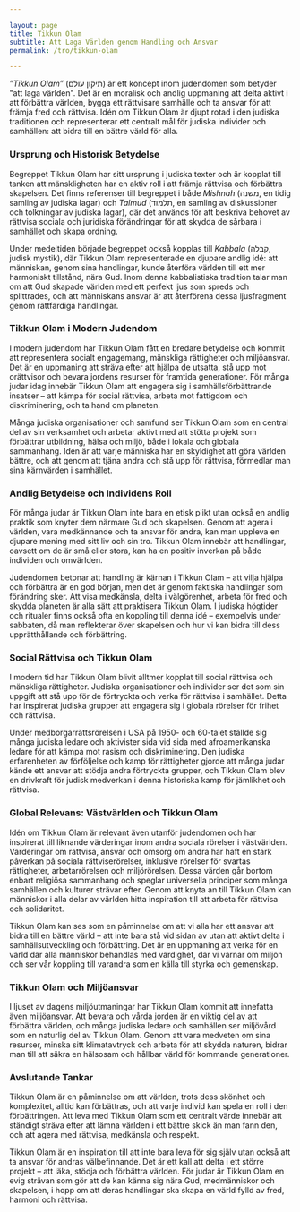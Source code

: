 ```yaml
---

layout: page  
title: Tikkun Olam  
subtitle: Att Laga Världen genom Handling och Ansvar  
permalink: /tro/tikkun-olam  

---
```


*”Tikkun Olam”* (תיקון עולם) är ett koncept inom judendomen som betyder "att laga världen". Det är en moralisk och andlig uppmaning att delta aktivt i att förbättra världen, bygga ett rättvisare samhälle och ta ansvar för att främja fred och rättvisa. Idén om Tikkun Olam är djupt rotad i den judiska traditionen och representerar ett centralt mål för judiska individer och samhällen: att bidra till en bättre värld för alla.

### Ursprung och Historisk Betydelse

Begreppet Tikkun Olam har sitt ursprung i judiska texter och är kopplat till tanken att mänskligheten har en aktiv roll i att främja rättvisa och förbättra skapelsen. Det finns referenser till begreppet i både *Mishnah* (משנה, en tidig samling av judiska lagar) och *Talmud* (תלמוד, en samling av diskussioner och tolkningar av judiska lagar), där det används för att beskriva behovet av rättvisa sociala och juridiska förändringar för att skydda de sårbara i samhället och skapa ordning.

Under medeltiden började begreppet också kopplas till *Kabbala* (קבלה, judisk mystik), där Tikkun Olam representerade en djupare andlig idé: att människan, genom sina handlingar, kunde återföra världen till ett mer harmoniskt tillstånd, nära Gud. Inom denna kabbalistiska tradition talar man om att Gud skapade världen med ett perfekt ljus som spreds och splittrades, och att människans ansvar är att återförena dessa ljusfragment genom rättfärdiga handlingar.

### Tikkun Olam i Modern Judendom

I modern judendom har Tikkun Olam fått en bredare betydelse och kommit att representera socialt engagemang, mänskliga rättigheter och miljöansvar. Det är en uppmaning att sträva efter att hjälpa de utsatta, stå upp mot orättvisor och bevara jordens resurser för framtida generationer. För många judar idag innebär Tikkun Olam att engagera sig i samhällsförbättrande insatser – att kämpa för social rättvisa, arbeta mot fattigdom och diskriminering, och ta hand om planeten.

Många judiska organisationer och samfund ser Tikkun Olam som en central del av sin verksamhet och arbetar aktivt med att stötta projekt som förbättrar utbildning, hälsa och miljö, både i lokala och globala sammanhang. Idén är att varje människa har en skyldighet att göra världen bättre, och att genom att tjäna andra och stå upp för rättvisa, förmedlar man sina kärnvärden i samhället.

### Andlig Betydelse och Individens Roll

För många judar är Tikkun Olam inte bara en etisk plikt utan också en andlig praktik som knyter dem närmare Gud och skapelsen. Genom att agera i världen, vara medkännande och ta ansvar för andra, kan man uppleva en djupare mening med sitt liv och sin tro. Tikkun Olam innebär att handlingar, oavsett om de är små eller stora, kan ha en positiv inverkan på både individen och omvärlden.

Judendomen betonar att handling är kärnan i Tikkun Olam – att vilja hjälpa och förbättra är en god början, men det är genom faktiska handlingar som förändring sker. Att visa medkänsla, delta i välgörenhet, arbeta för fred och skydda planeten är alla sätt att praktisera Tikkun Olam. I judiska högtider och ritualer finns också ofta en koppling till denna idé – exempelvis under sabbaten, då man reflekterar över skapelsen och hur vi kan bidra till dess upprätthållande och förbättring.

### Social Rättvisa och Tikkun Olam

I modern tid har Tikkun Olam blivit alltmer kopplat till social rättvisa och mänskliga rättigheter. Judiska organisationer och individer ser det som sin uppgift att stå upp för de förtryckta och verka för rättvisa i samhället. Detta har inspirerat judiska grupper att engagera sig i globala rörelser för frihet och rättvisa.

Under medborgarrättsrörelsen i USA på 1950- och 60-talet ställde sig många judiska ledare och aktivister sida vid sida med afroamerikanska ledare för att kämpa mot rasism och diskriminering. Den judiska erfarenheten av förföljelse och kamp för rättigheter gjorde att många judar kände ett ansvar att stödja andra förtryckta grupper, och Tikkun Olam blev en drivkraft för judisk medverkan i denna historiska kamp för jämlikhet och rättvisa.

### Global Relevans: Västvärlden och Tikkun Olam

Idén om Tikkun Olam är relevant även utanför judendomen och har inspirerat till liknande värderingar inom andra sociala rörelser i västvärlden. Värderingar om rättvisa, ansvar och omsorg om andra har haft en stark påverkan på sociala rättviserörelser, inklusive rörelser för svartas rättigheter, arbetarrörelsen och miljörörelsen. Dessa värden går bortom enbart religiösa sammanhang och speglar universella principer som många samhällen och kulturer strävar efter. Genom att knyta an till Tikkun Olam kan människor i alla delar av världen hitta inspiration till att arbeta för rättvisa och solidaritet.

Tikkun Olam kan ses som en påminnelse om att vi alla har ett ansvar att bidra till en bättre värld – att inte bara stå vid sidan av utan att aktivt delta i samhällsutveckling och förbättring. Det är en uppmaning att verka för en värld där alla människor behandlas med värdighet, där vi värnar om miljön och ser vår koppling till varandra som en källa till styrka och gemenskap.

### Tikkun Olam och Miljöansvar

I ljuset av dagens miljöutmaningar har Tikkun Olam kommit att innefatta även miljöansvar. Att bevara och vårda jorden är en viktig del av att förbättra världen, och många judiska ledare och samhällen ser miljövård som en naturlig del av Tikkun Olam. Genom att vara medveten om sina resurser, minska sitt klimatavtryck och arbeta för att skydda naturen, bidrar man till att säkra en hälsosam och hållbar värld för kommande generationer.

### Avslutande Tankar

Tikkun Olam är en påminnelse om att världen, trots dess skönhet och komplexitet, alltid kan förbättras, och att varje individ kan spela en roll i den förbättringen. Att leva med Tikkun Olam som ett centralt värde innebär att ständigt sträva efter att lämna världen i ett bättre skick än man fann den, och att agera med rättvisa, medkänsla och respekt.

Tikkun Olam är en inspiration till att inte bara leva för sig själv utan också att ta ansvar för andras välbefinnande. Det är ett kall att delta i ett större projekt – att läka, stödja och förbättra världen. För judar är Tikkun Olam en evig strävan som gör att de kan känna sig nära Gud, medmänniskor och skapelsen, i hopp om att deras handlingar ska skapa en värld fylld av fred, harmoni och rättvisa.
